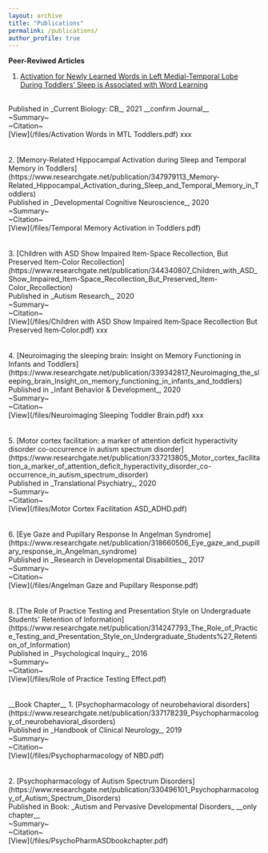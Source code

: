 ```yaml
---
layout: archive
title: "Publications"
permalink: /publications/
author_profile: true
---
```

__Peer-Reviwed Articles__
1. [Activation for Newly Learned Words in Left Medial-Temporal Lobe During Toddlers’ Sleep is Associated with Word Learning](https://www.researchgate.net/publication/355498630_Activation_for_newly_learned_words_in_left_medial-temporal_lobe_during_toddlers'_sleep_is_associated_with_memory_for_words) 
<br/>
Published in _Current Biology: CB_, 2021 __confirm Journal__
<br/>
~Summary~
<br/>
~Citation~
<br/>
[View](/files/Activation Words in MTL Toddlers.pdf) xxx
<br/>
<br/>
<br/>
2. [Memory-Related Hippocampal Activation during Sleep and Temporal Memory in Toddlers](https://www.researchgate.net/publication/347979113_Memory-Related_Hippocampal_Activation_during_Sleep_and_Temporal_Memory_in_Toddlers)
<br/>
Published in _Developmental Cognitive Neuroscience_, 2020
<br/>
~Summary~
<br/>
~Citation~
<br/>
[View](/files/Temporal Memory Activation in Toddlers.pdf)
<br/>
<br/>
<br/>
3. [Children with ASD Show Impaired Item-Space Recollection, But Preserved Item-Color Recollection](https://www.researchgate.net/publication/344340807_Children_with_ASD_Show_Impaired_Item-Space_Recollection_But_Preserved_Item-Color_Recollection)
<br/>
Published in _Autism Research_, 2020
<br/>
~Summary~
<br/>
~Citation~
<br/>
[View](/files/Children with ASD Show Impaired Item‐Space Recollection  But Preserved Item‐Color.pdf) xxx
<br/>
<br/>
<br/>
4. [Neuroimaging the sleeping brain: Insight on Memory Functioning in Infants and Toddlers](https://www.researchgate.net/publication/339342817_Neuroimaging_the_sleeping_brain_Insight_on_memory_functioning_in_infants_and_toddlers)
<br/>
Published in _Infant Behavior & Development_, 2020
<br/>
~Summary~
<br/>
~Citation~
<br/>
[View](/files/Neuroimaging Sleeping Toddler Brain.pdf) xxx
<br/>
<br/>
<br/>
5. [Motor cortex facilitation: a marker of attention deficit hyperactivity disorder co-occurrence in autism spectrum disorder](https://www.researchgate.net/publication/337213805_Motor_cortex_facilitation_a_marker_of_attention_deficit_hyperactivity_disorder_co-occurrence_in_autism_spectrum_disorder)
<br/>
Published in _Translational Psychiatry_, 2020
<br/>
~Summary~
<br/>
~Citation~
<br/>
[View](/files/Motor Cortex Facilitation ASD_ADHD.pdf)
<br/>
<br/>
<br/>
6. [Eye Gaze and Pupillary Response In Angelman Syndrome](https://www.researchgate.net/publication/318660506_Eye_gaze_and_pupillary_response_in_Angelman_syndrome)
<br/>
Published in _Research in Developmental Disabilities_, 2017
<br/>
~Summary~
<br/>
~Citation~
<br/>
[View](/files/Angelman Gaze and Pupillary Response.pdf)
<br/>
<br/>
<br/>
8. [The Role of Practice Testing and Presentation Style on Undergraduate Students' Retention of Information](https://www.researchgate.net/publication/314247793_The_Role_of_Practice_Testing_and_Presentation_Style_on_Undergraduate_Students%27_Retention_of_Information)
<br/>
Published in _Psychological Inquiry_, 2016
<br/>
~Summary~
<br/>
~Citation~
<br/>
[View](/files/Role of Practice Testing Effect.pdf)
<br/>
<br/>
<br/>
__Book Chapter__
1. [Psychopharmacology of neurobehavioral disorders](https://www.researchgate.net/publication/337178239_Psychopharmacology_of_neurobehavioral_disorders)
<br/>
Published in _Handbook of Clinical Neurology_, 2019
<br/>
~Summary~
<br/>
~Citation~
<br/>
[View](/files/Psychopharmacology of NBD.pdf)
<br/>
<br/>
<br/>
2. [Psychopharmacology of Autism Spectrum Disorders](https://www.researchgate.net/publication/330496101_Psychopharmacology_of_Autism_Spectrum_Disorders)
<br/>
Published in Book: _Autism and Pervasive Developmental Disorders_ __only chapter__
<br/>
~Summary~
<br/>
~Citation~
<br/>
[View](/files/PsychoPharmASDbookchapter.pdf)
<br/>
<br/>
<br/>
